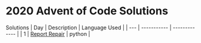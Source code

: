 # 2020 Advent of Code Solutions

Solutions
| Day | Description | Language Used |
| --- | ----------- | ------------- |
| 1 | [Report Repair](ReportRepair.md) | python |
